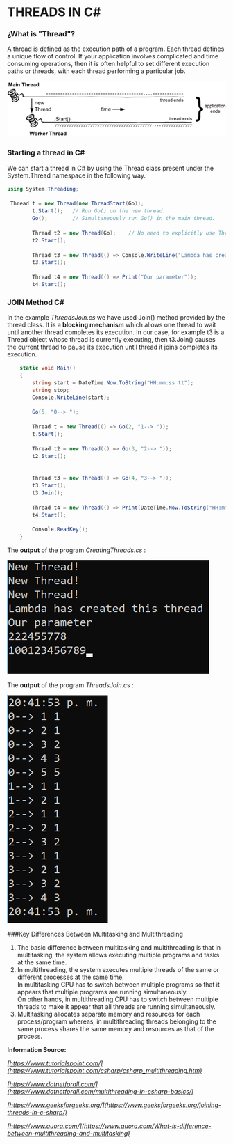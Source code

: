 # THREADS IN C#

### ¿What is "Thread"?

A thread is defined as the execution path of a program. Each thread defines a unique flow of control. If your application involves complicated and time consuming operations, then it is often helpful to set different execution paths or threads, with each thread performing a particular job.



![thread](imgs/NewThread.png)
    




### Starting a thread in C#

We can start a thread in C# by using the Thread class present under the System.Thread namespace in the following way.


```c#
using System.Threading;

 Thread t = new Thread(new ThreadStart(Go));
        t.Start();   // Run Go() on the new thread.
        Go();        // Simultaneously run Go() in the main thread.

        Thread t2 = new Thread(Go);    // No need to explicitly use ThreadStart
        t2.Start();

        Thread t3 = new Thread(() => Console.WriteLine("Lambda has created this thread"));
        t3.Start();

        Thread t4 = new Thread(() => Print("Our parameter"));
        t4.Start();

```

### JOIN Method C#

In the example *ThreadsJoin.cs* we have used Join() method provided by the thread class. It is a **blocking mechanism** which allows one thread to wait until another thread completes its execution. In our case, for example t3 is a Thread object whose thread is currently executing, then t3.Join() causes the current thread to pause its execution until thread it joins completes its execution.

```c#
    static void Main()
    {
        string start = DateTime.Now.ToString("HH:mm:ss tt");
        string stop;
        Console.WriteLine(start);

        Go(5, "0--> ");

        Thread t = new Thread(() => Go(2, "1--> "));
        t.Start();

        Thread t2 = new Thread(() => Go(3, "2--> "));
        t2.Start();


        Thread t3 = new Thread(() => Go(4, "3--> "));
        t3.Start();
        t3.Join();

        Thread t4 = new Thread(() => Print(DateTime.Now.ToString("HH:mm:ss tt")));
        t4.Start();

        Console.ReadKey();
    }
```



The **output** of the program *CreatingThreads.cs* :

![output](imgs/output.png)


The **output** of the program *ThreadsJoin.cs* :

![output](imgs/output2.png)




###Key Differences Between Multitasking and Multithreading

1. The basic difference between multitasking and multithreading is that in multitasking, the system allows executing multiple programs and tasks at the same time.  
2. In multithreading, the system executes multiple threads of the same or different processes at the same time.  
In multitasking CPU has to switch between multiple programs so that it appears that multiple programs are running simultaneously.  
On other hands, in multithreading CPU has to switch between multiple threads to make it appear that all threads are running simultaneously.
3. Multitasking allocates separate memory and resources for each process/program whereas, in multithreading threads belonging to the same process shares the same memory and resources as that of the process.




**Information Source:**

*[https://www.tutorialspoint.com/](https://www.tutorialspoint.com/csharp/csharp_multithreading.htm)*

*[https://www.dotnetforall.com/](https://www.dotnetforall.com/multithreading-in-csharp-basics/)*

*[https://www.geeksforgeeks.org/](https://www.geeksforgeeks.org/joining-threads-in-c-sharp/)*

*[https://www.quora.com/](https://www.quora.com/What-is-difference-between-multithreading-and-multitasking)*
